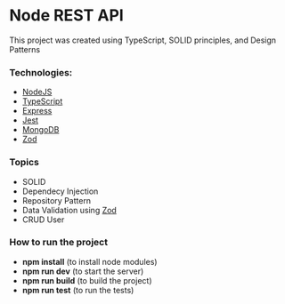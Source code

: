 # Node REST API

This project was created using TypeScript, SOLID principles, and Design Patterns

### Technologies:

- [NodeJS](https://nodejs.org/en/)
- [TypeScript](https://www.typescriptlang.org/)
- [Express](https://expressjs.com/pt-br/)
- [Jest](https://jestjs.io/)
- [MongoDB](https://www.mongodb.com/)
- [Zod](https://zod.dev/)

### Topics

- SOLID
- Dependecy Injection
- Repository Pattern
- Data Validation using [Zod](https://zod.dev/)
- CRUD User

### How to run the project

- **npm install** (to install node modules)
- **npm run dev** (to start the server)
- **npm run build** (to build the project)
- **npm run test** (to run the tests)
